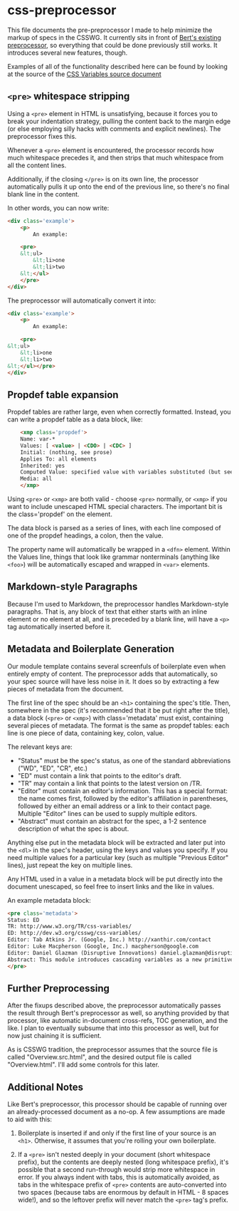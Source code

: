 css-preprocessor
================

This file documents the pre-preprocessor I made to help minimize the markup of specs in the CSSWG.
It currently sits in front of [Bert's existing preprocessor](https://www.w3.org/Style/Group/css3-src/bin/README.html), 
so everything that could be done previously still works.
It introduces several new features, though.

Examples of all of the functionality described here can be found by looking at the source of the [CSS Variables source document](http://dev.w3.org/csswg/css-variables/Overview.src.html)

`<pre>` whitespace stripping
----------------------------
Using a `<pre>` element in HTML is unsatisfying, 
because it forces you to break your indentation strategy, 
pulling the content back to the margin edge
(or else employing silly hacks with comments and explicit newlines).
The preprocessor fixes this.

Whenever a `<pre>` element is encountered,
the processor records how much whitespace precedes it,
and then strips that much whitespace from all the content lines.

Additionally, if the closing `</pre>` is on its own line,
the processor automatically pulls it up onto the end of the previous line,
so there's no final blank line in the content.

In other words, you can now write:

~~~~html
<div class='example'>
	<p>
		An example:

	<pre>
	&lt;ul>
		&lt;li>one
		&lt;li>two
	&lt;</ul>
	</pre>
</div>
~~~~

The preprocessor will automatically convert it into:

~~~~html
<div class='example'>
	<p>
		An example:

	<pre>
&lt;ul>
	&lt;li>one
	&lt;li>two
&lt;</ul></pre>
</div>
~~~~


Propdef table expansion
-----------------------

Propdef tables are rather large, even when correctly formatted.
Instead, you can write a propdef table as a data block, like:

~~~~html
	<xmp class='propdef'>
	Name: var-*
	Values: [ <value> | <CDO> | <CDC> ]
	Initial: (nothing, see prose)
	Applies To: all elements
	Inherited: yes
	Computed Value: specified value with variables substituted (but see prose for "invalid variables")
	Media: all
	</xmp>
~~~~

Using `<pre>` or `<xmp>` are both valid - choose `<pre>` normally, or `<xmp>` if you want to include unescaped HTML special characters.
The important bit is the class='propdef' on the element.

The data block is parsed as a series of lines, 
with each line composed of one of the propdef headings, a colon, then the value.

The property name will automatically be wrapped in a `<dfn>` element.
Within the Values line, things that look like grammar nonterminals (anything like `<foo>`) will be automatically escaped and wrapped in `<var>` elements.


Markdown-style Paragraphs
-------------------------

Because I'm used to Markdown,
the preprocessor handles Markdown-style paragraphs.
That is, any block of text that either starts with an inline element or no element at all,
and is preceded by a blank line,
will have a `<p>` tag automatically inserted before it.


Metadata and Boilerplate Generation
-----------------------------------

Our module template contains several screenfuls of boilerplate even when entirely empty of content.
The preprocessor adds that automatically, so your spec source will have less noise in it.
It does so by extracting a few pieces of metadata from the document.

The first line of the spec should be an `<h1>` containing the spec's title.
Then, somewhere in the spec
(it's recommended that it be put right after the title),
a data block (`<pre>` or `<xmp>`) with class='metadata' must exist,
containing several pieces of metadata.
The format is the same as propdef tables: each line is one piece of data, containing key, colon, value.

The relevant keys are:

* "Status" must be the spec's status, as one of the standard abbreviations ("WD", "ED", "CR", etc.)
* "ED" must contain a link that points to the editor's draft.
* "TR" may contain a link that points to the latest version on /TR.
* "Editor" must contain an editor's information.
	This has a special format: the name comes first,
	followed by the editor's affiliation in parentheses,
	followed by either an email address or a link to their contact page.
	Multiple "Editor" lines can be used to supply multiple editors.
* "Abstract" must contain an abstract for the spec, a 1-2 sentence description of what the spec is about.

Anything else put in the metadata block will be extracted and later put into the `<dl>` in the spec's header, 
using the keys and values you specify.
If you need multiple values for a particular key (such as multiple "Previous Editor" lines), 
just repeat the key on multiple lines.

Any HTML used in a value in a metadata block will be put directly into the document unescaped, so feel free to insert links and the like in values.

An example metadata block:

~~~~html
<pre class='metadata'>
Status: ED
TR: http://www.w3.org/TR/css-variables/
ED: http://dev.w3.org/csswg/css-variables/
Editor: Tab Atkins Jr. (Google, Inc.) http://xanthir.com/contact
Editor: Luke Macpherson (Google, Inc.) macpherson@google.com
Editor: Daniel Glazman (Disruptive Innovations) daniel.glazman@disruptive-innovations.com
Abstract: This module introduces cascading variables as a new primitive value type that is accepted by all CSS properties, and custom properties for defining them.
</pre>
~~~~


Further Preprocessing
---------------------

After the fixups described above, 
the preprocessor automatically passes the result through Bert's preprocessor as well,
so anything provided by that processor,
like automatic in-document cross-refs, TOC generation, and the like.
I plan to eventually subsume that into this processor as well,
but for now just chaining it is sufficient.

As is CSSWG tradition,
the preprocessor assumes that the source file is called "Overview.src.html",
and the desired output file is called "Overview.html".
I'll add some controls for this later.


Additional Notes
----------------

Like Bert's preprocessor,
this processor should be capable of running over an already-processed document as a no-op.
A few assumptions are made to aid with this:

1. Boilerplate is inserted if and only if the first line of your source is an `<h1>`.
   Otherwise, it assumes that you're rolling your own boilerplate.

2. If a `<pre>` isn't nested deeply in your document (short whitespace prefix),
   but the contents are deeply nested (long whitespace prefix),
   it's possible that a second run-through would strip more whitespace in error.
   If you always indent with tabs, this is automatically avoided,
   as tabs in the whitespace prefix of `<pre>` contents are auto-converted into two spaces
   (because tabs are enormous by default in HTML - 8 spaces wide!),
   and so the leftover prefix will never match the `<pre>` tag's prefix.
